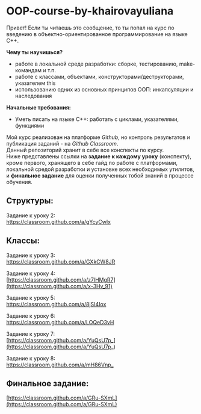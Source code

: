 # OOP-course-by-khairovayuliana
Привет! Если ты читаешь это сообщение, то ты попал на курс по введению в объектно-ориентированное программирование на языке C++. 

**Чему ты научишься?**

- работе в локальной среде разработки: сборке, тестированию, make-командам и т.п.
- работе с классами, объектами, конструкторами/деструкторами, указателем this
- использованию одних из основных принципов ООП: инкапсуляции и наследования

**Начальные требования:**
- Уметь писать на языке С++: работать с циклами, указателями, функциями

Мой курс реализован на платформе _Github_, но контроль результатов и публикация заданий - на _Github Classroom_.  
Данный репозиторий хранит в себе все конспекты по курсу.  
Ниже представлены ссылки на __задание к каждому уроку__ (конспекту), кроме первого, хранящего в себе гайд по работе с платформами, локальной средой разработки и установке всех необходимых утилитов, и __финальное задание__ для оценки полученных тобой знаний в процессе обучения.   

## Структуры:  
Задание к уроку 2:  
https://classroom.github.com/a/gYcyCwlx  

## Классы:  
Задание к уроку 3:  
https://classroom.github.com/a/GXkCW8JR  

Задание к уроку 4:  
[https://classroom.github.com/a/z7lHMgR7](https://classroom.github.com/a/x-3Hv_91)  

Задание к уроку 5:  
https://classroom.github.com/a/8jSI4Iox  

Задание к уроку 6:   
https://classroom.github.com/a/LOQeD3vH

Задание к уроку 7:  
[https://classroom.github.com/a/YuQsU7p_](https://classroom.github.com/a/YuQsU7p_)

Задание к уроку 8:  
[https://classroom.github.com/a/mH86Vnp_
](https://classroom.github.com/a/mH86Vnp_)

## Финальное задание:  
[https://classroom.github.com/a/GRu-SXmL](https://classroom.github.com/a/GRu-SXmL)

